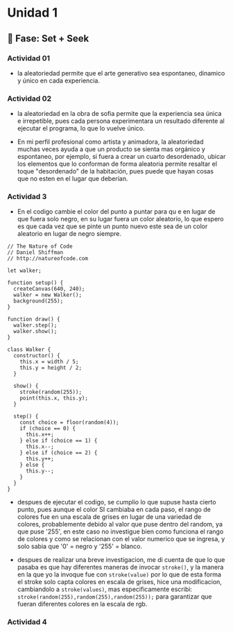 # Unidad 1

## 🔎 Fase: Set + Seek

### Actividad 01

- la aleatoriedad permite que el arte generativo sea espontaneo, dinamico y único en cada experiencia.

### Actividad 02

- la aleatoriedad en la obra de sofia permite que la experiencia sea única e irrepetible, pues cada persona experimentara un resultado diferente al ejecutar el programa, lo que lo vuelve único.

- En mi perfil profesional como artista y animadora, la aleatoriedad muchas veces ayuda a que un producto se sienta mas orgánico y espontaneo, por ejemplo, si fuera a crear un cuarto desordenado, ubicar los elementos que lo conforman de forma aleatoria permite resaltar el toque "desordenado" de la habitación, pues puede que hayan cosas que no esten en el lugar que deberían.

### Actividad 3

-   En el codigo cambie el color del punto a puntar para qu e en lugar de que fuera solo negro, en su lugar fuera un color aleatorio, lo que espero es que cada vez que se pinte un punto nuevo este sea de un color aleatorio en lugar de negro siempre.

```
// The Nature of Code
// Daniel Shiffman
// http://natureofcode.com

let walker;

function setup() {
  createCanvas(640, 240);
  walker = new Walker();
  background(255);
}

function draw() {
  walker.step();
  walker.show();
}

class Walker {
  constructor() {
    this.x = width / 5;
    this.y = height / 2;
  }

  show() {
    stroke(random(255));
    point(this.x, this.y);
  }

  step() {
    const choice = floor(random(4));
    if (choice == 0) {
      this.x++;
    } else if (choice == 1) {
      this.x--;
    } else if (choice == 2) {
      this.y++;
    } else {
      this.y--;
    }
  }
}
```

- despues de ejecutar el codigo, se cumplio lo que supuse hasta cierto punto, pues aunque el color SI cambiaba en cada paso, el rango de colores fue en una escala de grises en lugar de una variedad de colores, probablemente debido al valor que puse dentro del random, ya que puse '255', en este caso no investigue bien como funciona el rango de colores y como se relacionan con el valor numerico que se ingresa, y solo sabia que '0' = negro y '255' = blanco.

- despues de realizar una breve investigacion, me di cuenta de que lo que pasaba es que hay diferentes maneras de invocar `stroke()`, y la manera en la que yo la invoque fue con `stroke(value)` por lo que de esta forma el stroke solo capta colores en escala de grises, hice una modificacion, cambiandolo a `stroke(values)`, mas especificamente escribi: `stroke(random(255),random(255),random(255));` para garantizar que fueran diferentes colores en la escala de rgb.

### Actividad 4




